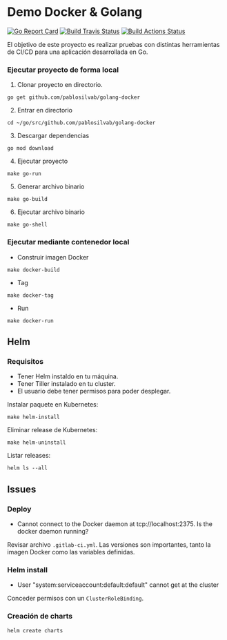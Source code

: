 # Demo Docker & Golang

[![Go Report Card](https://goreportcard.com/badge/github.com/pablosilvab/demo-golang-docker)](https://goreportcard.com/report/github.com/pablosilvab/demo-golang-docker) [![Build Travis Status](https://travis-ci.org/pablosilvab/demo-golang-docker.svg?branch=master)](https://travis-ci.org/pablosilvab/demo-golang-docker) [![Build Actions Status](https://github.com/pablosilvab/demo-golang-docker/workflows/build/badge.svg)](https://github.com/pablosilvab/demo-golang-docker/actions)


El objetivo de este proyecto es realizar pruebas con distintas herramientas de CI/CD para una aplicación desarrollada en Go.

### Ejecutar proyecto de forma local

1. Clonar proyecto en directorio.

```
go get github.com/pablosilvab/golang-docker
```

2. Entrar en directorio 

```
cd ~/go/src/github.com/pablosilvab/golang-docker
```

3. Descargar dependencias 

```
go mod download
```

4. Ejecutar proyecto

```
make go-run
```

5. Generar archivo binario

```
make go-build
```

6. Ejecutar archivo binario

```
make go-shell
```

### Ejecutar mediante contenedor local

* Construir imagen Docker 

```
make docker-build
```

* Tag 

```
make docker-tag
```

* Run

```
make docker-run
```

## Helm 

### Requisitos

* Tener Helm instaldo en tu máquina.
* Tener Tiller instalado en tu cluster.
* El usuario debe tener permisos para poder desplegar.


Instalar paquete en Kubernetes: 
```
make helm-install
```

Eliminar release de Kubernetes:
```
make helm-uninstall
```

Listar releases:
```
helm ls --all
```

## Issues

### Deploy 

* Cannot connect to the Docker daemon at tcp://localhost:2375. Is the docker daemon running?

Revisar archivo ```.gitlab-ci.yml```. Las versiones son importantes, tanto la imagen Docker como las variables definidas.

### Helm install

* User "system:serviceaccount:default:default" cannot get at the cluster 

Conceder permisos con un ```ClusterRoleBinding```.

### Creación de charts

```
helm create charts
```